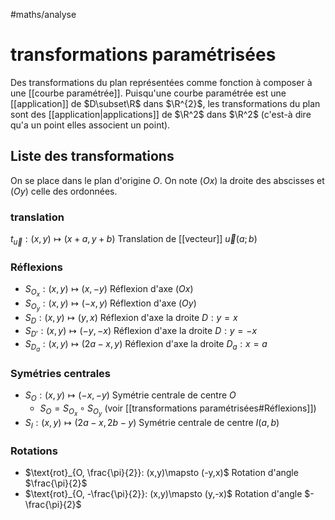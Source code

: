#maths/analyse 
# transformations paramétrisées
Des transformations du plan représentées comme fonction à composer à une [[courbe paramétrée]].
Puisqu'une courbe paramétrée est une [[application]] de $D\subset\R$ dans $\R^{2}$, les transformations du plan sont des [[application|applications]] de $\R^2$ dans $\R^2$ (c'est-à dire qu'a un point elles associent un point).

## Liste des transformations
On se place dans le plan d'origine $O$.
On note $(Ox)$ la droite des abscisses et $(Oy)$ celle des ordonnées.

### translation
$t_{\vec{u}} : (x, y) \mapsto (x+a, y+b)$ Translation de [[vecteur]] $\vec{u}(a;b)$ 

### Réflexions
 - $S_{O_{x}} : (x,y)\mapsto (x, -y)$ Réflexion d'axe $(Ox)$  
 - $S_{O_{y}}: (x,y)\mapsto (-x, y)$ Réflextion d'axe $(Oy)$
 - $S_{D}:(x, y)\mapsto(y,x)$ Réflexion d'axe la droite $D:y=x$
 - $S_{D'}:(x,y)\mapsto(-y,-x)$ Réflexion d'axe la droite $D:y=-x$
 - $S_{D_{a}} : (x,y)\mapsto (2a - x, y)$ Réflexion d'axe la droite $D_{a}:x=a$

### Symétries centrales
 - $S_{O}:(x,y)\mapsto (-x,-y)$ Symétrie centrale de centre $O$
     - $S_{O} = S_{O_{x}} \circ S_{O_{y}}$ (voir [[transformations paramétrisées#Réflexions]])
 - $S_{I} : (x, y)\mapsto (2a-x, 2b-y)$ Symétrie centrale de centre $I(a, b)$

### Rotations
 - $\text{rot}_{O, \frac{\pi}{2}}: (x,y)\mapsto (-y,x)$ Rotation d'angle $\frac{\pi}{2}$
 - $\text{rot}_{O, -\frac{\pi}{2}}: (x,y)\mapsto (y,-x)$ Rotation d'angle $-\frac{\pi}{2}$ 


